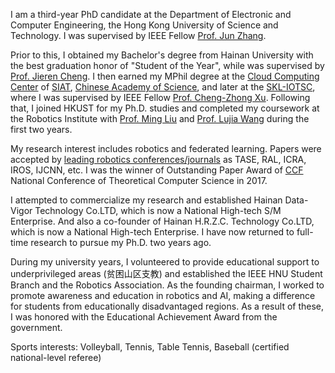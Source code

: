 I am a third-year PhD candidate at the Department of Electronic and Computer Engineering, the Hong Kong University of Science and Technology. I was supervised by IEEE Fellow [Prof. Jun Zhang](https://eejzhang.people.ust.hk/).

Prior to this, I obtained my Bachelor's degree from Hainan University with the best graduation honor of "Student of the Year", while was supervised by [Prof. Jieren Cheng](https://hd.hainanu.edu.cn/cs/info/1104/1857.htm). I then earned my MPhil degree at the [Cloud Computing Center](http://cloud.siat.ac.cn/cloud/) of [SIAT](https://www.siat.ac.cn/), [Chinese Academy of Science](https://www.cas.cn/), and later at the [SKL-IOTSC](https://skliotsc.um.edu.mo/), where I was supervised by IEEE Fellow [Prof. Cheng-Zhong Xu](https://www.fst.um.edu.mo/personal/czxu/). Following that, I joined HKUST for my Ph.D. studies and completed my coursework at the Robotics Institute with [Prof. Ming Liu](https://facultyprofiles.hkust.edu.hk/profiles.php?profile=ming-liu-eelium#researchinterest) and [Prof. Lujia Wang](https://facultyprofiles.hkust.edu.hk/profiles.php?profile=lujia-wang-eewanglj) during the first two years.

My research interest includes robotics and federated learning. Papers were accepted by [leading robotics conferences/journals](https://scholar.google.com/citations?view_op=top_venues&hl=zh-CN&vq=eng_robotics) as TASE, RAL, ICRA, IROS, IJCNN, etc. I was the winner of Outstanding Paper Award of [CCF](https://www.ccf.org.cn/en/) National Conference of Theoretical Computer Science in 2017.

I attempted to commercialize my research and established Hainan Data-Vigor Technology Co.LTD, which is now a National High-tech S/M Enterprise. And also a co-founder of Hainan H.R.Z.C. Technology Co.LTD, which is now a National High-tech Enterprise. I have now returned to full-time research to pursue my Ph.D. two years ago.

During my university years, I volunteered to provide educational support to underprivileged areas (贫困山区支教) and established the IEEE HNU Student Branch and the Robotics Association. As the founding chairman, I worked to promote awareness and education in robotics and AI, making a difference for students from educationally disadvantaged regions. As a result of these, I was honored with the Educational Achievement Award from the government.

Sports interests: Volleyball, Tennis, Table Tennis, Baseball (certified national-level referee)
